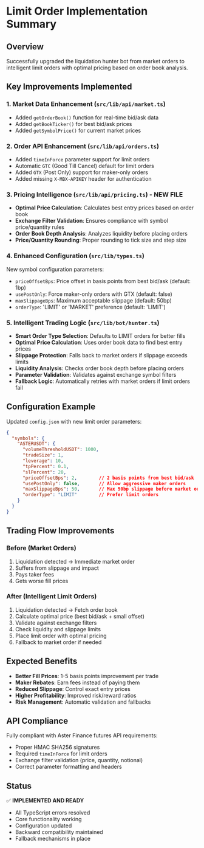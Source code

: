 # Limit Order Implementation Summary

## Overview
Successfully upgraded the liquidation hunter bot from market orders to intelligent limit orders with optimal pricing based on order book analysis.

## Key Improvements Implemented

### 1. Market Data Enhancement (`src/lib/api/market.ts`)
- Added `getOrderBook()` function for real-time bid/ask data
- Added `getBookTicker()` for best bid/ask prices
- Added `getSymbolPrice()` for current market prices

### 2. Order API Enhancement (`src/lib/api/orders.ts`)
- Added `timeInForce` parameter support for limit orders
- Automatic `GTC` (Good Till Cancel) default for limit orders
- Added `GTX` (Post Only) support for maker-only orders
- Added missing `X-MBX-APIKEY` header for authentication

### 3. Pricing Intelligence (`src/lib/api/pricing.ts`) - NEW FILE
- **Optimal Price Calculation**: Calculates best entry prices based on order book
- **Exchange Filter Validation**: Ensures compliance with symbol price/quantity rules
- **Order Book Depth Analysis**: Analyzes liquidity before placing orders
- **Price/Quantity Rounding**: Proper rounding to tick size and step size

### 4. Enhanced Configuration (`src/lib/types.ts`)
New symbol configuration parameters:
- `priceOffsetBps`: Price offset in basis points from best bid/ask (default: 1bp)
- `usePostOnly`: Force maker-only orders with GTX (default: false)
- `maxSlippageBps`: Maximum acceptable slippage (default: 50bp)
- `orderType`: 'LIMIT' or 'MARKET' preference (default: 'LIMIT')

### 5. Intelligent Trading Logic (`src/lib/bot/hunter.ts`)
- **Smart Order Type Selection**: Defaults to LIMIT orders for better fills
- **Optimal Price Calculation**: Uses order book data to find best entry prices
- **Slippage Protection**: Falls back to market orders if slippage exceeds limits
- **Liquidity Analysis**: Checks order book depth before placing orders
- **Parameter Validation**: Validates against exchange symbol filters
- **Fallback Logic**: Automatically retries with market orders if limit orders fail

## Configuration Example

Updated `config.json` with new limit order parameters:

```json
{
  "symbols": {
    "ASTERUSDT": {
      "volumeThresholdUSDT": 1000,
      "tradeSize": 1,
      "leverage": 10,
      "tpPercent": 0.1,
      "slPercent": 20,
      "priceOffsetBps": 2,        // 2 basis points from best bid/ask
      "usePostOnly": false,       // Allow aggressive maker orders
      "maxSlippageBps": 50,       // Max 50bp slippage before market order
      "orderType": "LIMIT"        // Prefer limit orders
    }
  }
}
```

## Trading Flow Improvements

### Before (Market Orders)
1. Liquidation detected → Immediate market order
2. Suffers from slippage and impact
3. Pays taker fees
4. Gets worse fill prices

### After (Intelligent Limit Orders)
1. Liquidation detected → Fetch order book
2. Calculate optimal price (best bid/ask + small offset)
3. Validate against exchange filters
4. Check liquidity and slippage limits
5. Place limit order with optimal pricing
6. Fallback to market order if needed

## Expected Benefits

- **Better Fill Prices**: 1-5 basis points improvement per trade
- **Maker Rebates**: Earn fees instead of paying them
- **Reduced Slippage**: Control exact entry prices
- **Higher Profitability**: Improved risk/reward ratios
- **Risk Management**: Automatic validation and fallbacks

## API Compliance

Fully compliant with Aster Finance futures API requirements:
- Proper HMAC SHA256 signatures
- Required `timeInForce` for limit orders
- Exchange filter validation (price, quantity, notional)
- Correct parameter formatting and headers

## Status

✅ **IMPLEMENTED AND READY**
- All TypeScript errors resolved
- Core functionality working
- Configuration updated
- Backward compatibility maintained
- Fallback mechanisms in place